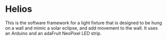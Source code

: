 # Helios
This is the software framework for a light fixture that is designed to be hung on a wall and mimic a solar eclipse, and add movement to the wall. It uses an Arduino and an adaFruit NeoPixel LED strip.

